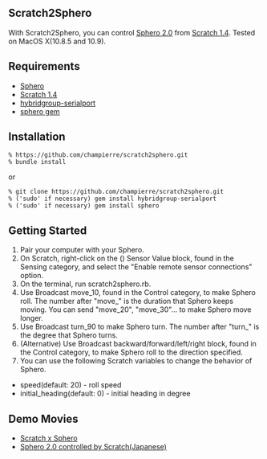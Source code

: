 ## Scratch2Sphero

With Scratch2Sphero, you can control [Sphero 2.0](http://www.gosphero.com/) from [Scratch 1.4](http://scratch.mit.edu). Tested on MacOS X(10.8.5 and 10.9).

## Requirements

- [Sphero](http://www.gosphero.com/)
- [Scratch 1.4](http://scratch.mit.edu/scratch_1.4/)
- [hybridgroup-serialport](https://github.com/hybridgroup/ruby-serialport/)
- [sphero gem](https://github.com/hybridgroup/sphero/)

## Installation

```
% https://github.com/champierre/scratch2sphero.git
% bundle install
```

or

```
% git clone https://github.com/champierre/scratch2sphero.git
% ('sudo' if necessary) gem install hybridgroup-serialport
% ('sudo' if necessary) gem install sphero
```

## Getting Started

1. Pair your computer with your Sphero.
2. On Scratch, right-click on the () Sensor Value block, found in the Sensing category, and 
select the "Enable remote sensor connections" option.
3. On the terminal, run scratch2sphero.rb.
4. Use Broadcast move_10, found in the Control category, to make Sphero roll. The number after "move_" is the duration that Sphero keeps moving. You can send "move_20", "move_30"... to make Sphero move longer.
5. Use Broadcast turn_90 to make Sphero turn. The number after "turn_" is the degree that Sphero turns.
6. (Alternative) Use Broadcast backward/forward/left/right block, found in the Control category, to make Sphero roll to the direction specified.
7. You can use the following Scratch variables to change the behavior of Sphero.

- speed(default: 20) - roll speed
- initial_heading(default: 0) - initial heading in degree

## Demo Movies

- [Scratch x Sphero](https://www.youtube.com/watch?v=aHL03UHULm0)
- [Sphero 2.0 controlled by Scratch(Japanese)](https://www.youtube.com/watch?v=qCeJ6_UKnk4)
